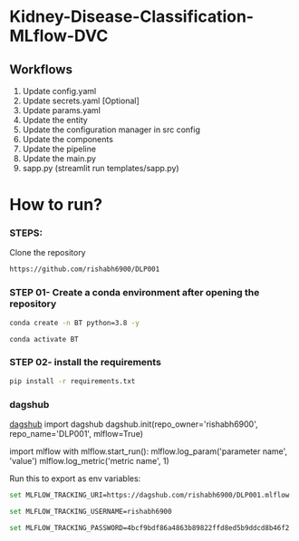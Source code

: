 # Kidney-Disease-Classification-MLflow-DVC

## Workflows

1. Update config.yaml
2. Update secrets.yaml [Optional]
3. Update params.yaml
4. Update the entity
5. Update the configuration manager in src config
6. Update the components
7. Update the pipeline
8. Update the main.py
9. sapp.py  (streamlit run templates/sapp.py)


# How to run?

### STEPS:

Clone the repository

```bash
https://github.com/rishabh6900/DLP001
```

### STEP 01- Create a conda environment after opening the repository

```bash
conda create -n BT python=3.8 -y
```

```bash
conda activate BT
```

### STEP 02- install the requirements

```bash
pip install -r requirements.txt
```

### dagshub

[dagshub](https://dagshub.com/)
import dagshub
dagshub.init(repo_owner='rishabh6900', repo_name='DLP001', mlflow=True)

import mlflow
with mlflow.start_run():
mlflow.log_param('parameter name', 'value')
mlflow.log_metric('metric name', 1)

Run this to export as env variables:

```bash
set MLFLOW_TRACKING_URI=https://dagshub.com/rishabh6900/DLP001.mlflow

set MLFLOW_TRACKING_USERNAME=rishabh6900

set MLFLOW_TRACKING_PASSWORD=4bcf9bdf86a4863b89822ffd8ed5b9ddcd8b46f2
```

